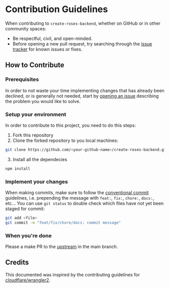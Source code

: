 # Contribution Guidelines

When contributing to `create-roses-backend`, whether on GitHub or in other community spaces:

- Be respectful, civil, and open-minded.
- Before opening a new pull request, try searching through the [issue tracker](https://github.com/krsbx/create-roses-backend/issues) for known issues or fixes.

## How to Contribute

### Prerequisites

In order to not waste your time implementing changes that has already been declined, or is generally not needed, start by [opening an issue](https://github.com/krsbx/create-roses-backend/issues/new/choose) describing the problem you would like to solve.

### Setup your environment

In order to contribute to this project, you need to do this steps:

1. Fork this repository
2. Clone the forked repository to you local machines:

```bash
git clone https://github.com/<your-github-name>/create-roses-backend.git
```

3. Install all the dependecies

```bash
npm install
```

### Implement your changes

When making commits, make sure to follow the [conventional commit](https://www.conventionalcommits.org/en/v1.0.0/) guidelines, i.e. prepending the message with `feat:`, `fix:`, `chore:`, `docs:`, etc... You can use `git status` to double check which files have not yet been staged for commit:

```bash
git add <file>
git commit -m "feat/fix/chore/docs: commit message"
```

### When you're done

Please a make PR to the [upstream](https://github.com/krsbx/create-roses-backend/) in the main branch.

## Credits

This documented was inspired by the contributing guidelines for [cloudflare/wrangler2](https://github.com/cloudflare/wrangler2/blob/main/CONTRIBUTING.md).
